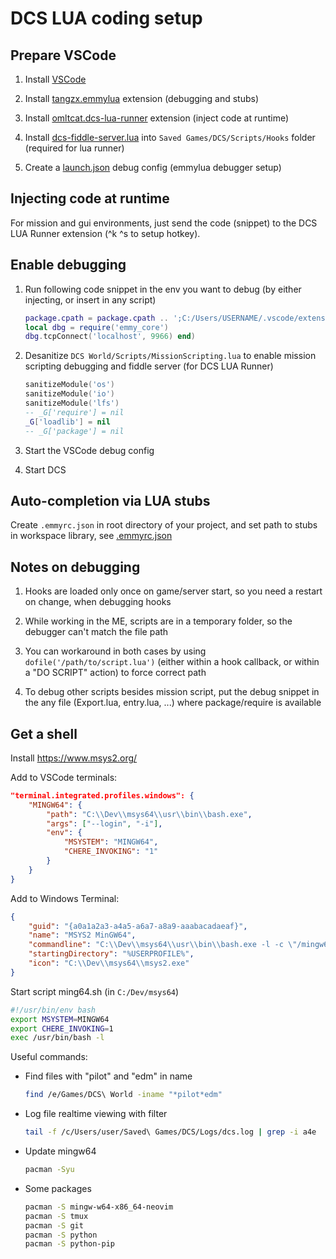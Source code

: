 # DCS LUA coding setup


## Prepare VSCode

1. Install [VSCode](https://code.visualstudio.com/download)

2. Install [tangzx.emmylua](https://marketplace.visualstudio.com/items?itemName=tangzx.emmylua) extension (debugging and stubs)

3. Install [omltcat.dcs-lua-runner](https://marketplace.visualstudio.com/items?itemName=omltcat.dcs-lua-runner) extension (inject code at runtime)

4. Install [dcs-fiddle-server.lua](https://github.com/omltcat/dcs-snippets/blob/master/Scripts/Hooks/dcs-fiddle-server.lua) into `Saved Games/DCS/Scripts/Hooks` folder (required for lua runner)

5. Create a [launch.json](launch.json) debug config (emmylua debugger setup)


## Injecting code at runtime

For mission and gui environments, just send the code (snippet) to the DCS LUA Runner extension (^k ^s to setup hotkey).


## Enable debugging

1. Run following code snippet in the env you want to debug (by either injecting, or insert in any script)

    ```lua
    package.cpath = package.cpath .. ';C:/Users/USERNAME/.vscode/extensions/tangzx.emmylua-0.8.18-win32-x64/debugger/emmy/windows/x64/?.dll'
    local dbg = require('emmy_core')
    dbg.tcpConnect('localhost', 9966) end)
    ```

2. Desanitize `DCS World/Scripts/MissionScripting.lua` to enable mission scripting debugging and fiddle server (for DCS LUA Runner)

    ```lua
    sanitizeModule('os')
	sanitizeModule('io')
	sanitizeModule('lfs')
	-- _G['require'] = nil
	_G['loadlib'] = nil
	-- _G['package'] = nil
    ```

3. Start the VSCode debug config

4. Start DCS


## Auto-completion via LUA stubs

Create `.emmyrc.json` in root directory of your project, and set path to stubs in workspace library, see [.emmyrc.json](../.emmyrc.json)


## Notes on debugging

1. Hooks are loaded only once on game/server start, so you need a restart on change, when debugging hooks

2. While working in the ME, scripts are in a temporary folder, so the debugger can't match the file path

3. You can workaround in both cases by using `dofile('/path/to/script.lua')` (either within a hook callback, or within a "DO SCRIPT" action) to force correct path

4. To debug other scripts besides mission script, put the debug snippet in the any file (Export.lua, entry.lua, ...) where package/require is available


## Get a shell

Install https://www.msys2.org/

Add to VSCode terminals:
```json
"terminal.integrated.profiles.windows": {
    "MINGW64": {
        "path": "C:\\Dev\\msys64\\usr\\bin\\bash.exe",
        "args": ["--login", "-i"],
        "env": {
            "MSYSTEM": "MINGW64",
            "CHERE_INVOKING": "1"
        }
    }
}
```

Add to Windows Terminal:
```json
{
    "guid": "{a0a1a2a3-a4a5-a6a7-a8a9-aaabacadaeaf}",
    "name": "MSYS2 MinGW64",
    "commandline": "C:\\Dev\\msys64\\usr\\bin\\bash.exe -l -c \"/mingw64.sh\"",
    "startingDirectory": "%USERPROFILE%",
    "icon": "C:\\Dev\\msys64\\msys2.exe"
}
```

Start script ming64.sh (in `C:/Dev/msys64`)
```bash
#!/usr/bin/env bash
export MSYSTEM=MINGW64
export CHERE_INVOKING=1
exec /usr/bin/bash -l
```

Useful commands:

- Find files with "pilot" and "edm" in name

  ```bash
  find /e/Games/DCS\ World -iname "*pilot*edm"
  ```

- Log file realtime viewing with filter

  ```bash
  tail -f /c/Users/user/Saved\ Games/DCS/Logs/dcs.log | grep -i a4e
  ```

- Update mingw64

  ```bash
  pacman -Syu
  ```

- Some packages

  ```bash
  pacman -S mingw-w64-x86_64-neovim
  pacman -S tmux
  pacman -S git
  pacman -S python
  pacman -S python-pip
  ```
